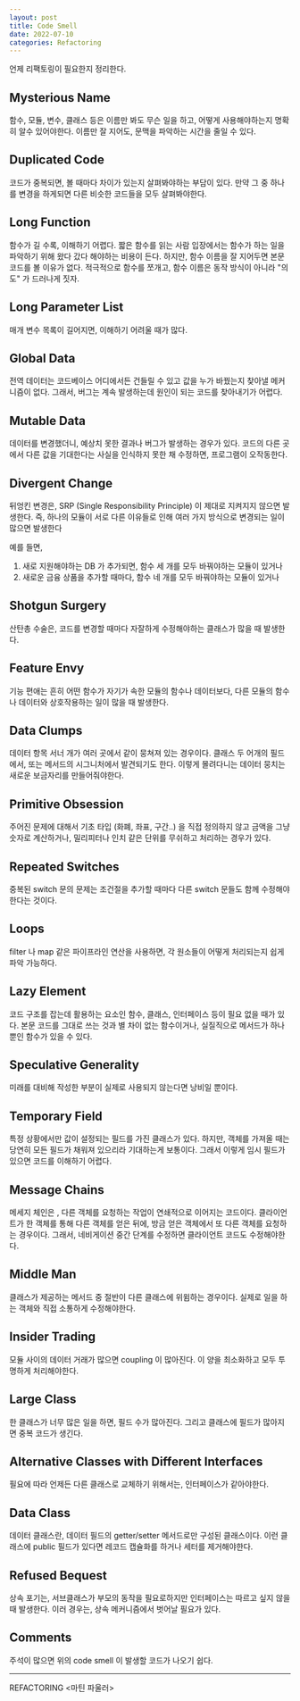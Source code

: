 ```yaml
---
layout: post
title: Code Smell
date: 2022-07-10
categories: Refactoring
---
```


언제 리팩토링이 필요한지 정리한다.

## Mysterious Name

함수, 모듈, 변수, 클래스 등은 이름만 봐도 무슨 일을 하고, 어떻게 사용해야하는지 명확히 알수 있어야한다.
이름만 잘 지어도, 문맥을 파악하는 시간을 줄일 수 있다.

## Duplicated Code

코드가 중복되면, 볼 때마다 차이가 있는지 살펴봐야하는 부담이 있다.
만약 그 중 하나를 변경을 하게되면 다른 비슷한 코드들을 모두 살펴봐야한다.

## Long Function

함수가 길 수록, 이해하기 어렵다.
짧은 함수를 읽는 사람 입장에서는 함수가 하는 일을 파악하기 위해 왔다 갔다 해야하는 비용이 든다.
하지만, 함수 이름을 잘 지어두면 본문 코드를 볼 이유가 없다.
적극적으로 함수를 쪼개고, 함수 이름은 동작 방식이 아니라 "의도" 가 드러나게 짓자.

## Long Parameter List

매개 변수 목록이 길어지면, 이해하기 어려울 때가 많다.

## Global Data

전역 데이터는 코드베이스 어디에서든 건들릴 수 있고 값을 누가 바꿨는지 찾아낼 메커니즘이 없다.
그래서, 버그는 계속 발생하는데 원인이 되는 코드를 찾아내기가 어렵다.

## Mutable Data

데이터를 변경했더니, 예상치 못한 결과나 버그가 발생하는 경우가 있다.
코드의 다른 곳에서 다른 값을 기대한다는 사실을 인식하지 못한 채 수정하면, 프로그램이 오작동한다.

## Divergent Change

뒤엉킨 변경은, SRP (Single Responsibility Principle) 이 제대로 지켜지지 않으면 발생한다.
즉, 하나의 모듈이 서로 다른 이유들로 인해 여러 가지 방식으로 변경되는 일이 많으면 발생한다

예를 들면,

1. 새로 지원해야하는 DB 가 추가되면, 함수 세 개를 모두 바꿔야하는 모듈이 있거나
2. 새로운 금융 상품을 추가할 때마다, 함수 네 개를 모두 바꿔야하는 모듈이 있거나

## Shotgun Surgery

산탄총 수술은, 코드를 변경할 때마다 자잘하게 수정해야하는 클래스가 많을 때 발생한다.

## Feature Envy

기능 편애는 흔히 어떤 함수가 자기가 속한 모듈의 함수나 데이터보다,
다른 모듈의 함수나 데이터와 상호작용하는 일이 많을 때 발생한다.

## Data Clumps

데이터 항목 서너 개가 여러 곳에서 같이 뭉쳐져 있는 경우이다.
클래스 두 어개의 필드에서, 또는 메서드의 시그니처에서 발견되기도 한다.
이렇게 몰려다니는 데이터 뭉치는 새로운 보금자리를 만들어줘야한다.

## Primitive Obsession

주어진 문제에 대해서 기초 타입 (화폐, 좌표, 구간..) 을 직접 정의하지 않고
금액을 그냥 숫자로 계산하거나, 밀리피터나 인치 같은 단위를 무쉬하고 처리하는 경우가 있다.

## Repeated Switches

중복된 switch 문의 문제는 조건절을 추가할 때마다 다른 switch 문들도 함께 수정해야한다는 것이다.

## Loops

filter 나 map 같은 파이프라인 연산을 사용하면, 각 원소들이 어떻게 처리되는지 쉽게 파악 가능하다.

## Lazy Element

코드 구조를 잡는데 활용하는 요소인 함수, 클래스, 인터페이스 등이 필요 없을 때가 있다.
본문 코드를 그대로 쓰는 것과 별 차이 없는 함수이거나, 실질직으로 메서드가 하나뿐인 함수가 있을 수 있다.

## Speculative Generality

미래를 대비해 작성한 부분이 실제로 사용되지 않는다면 낭비일 뿐이다.

## Temporary Field

특정 상황에서만 값이 설정되는 필드를 가진 클래스가 있다.
하지만, 객체를 가져올 때는 당연히 모든 필드가 채워져 있으리라 기대하는게 보통이다.
그래서 이렇게 임시 필드가 있으면 코드를 이해하기 어렵다.

## Message Chains

메세지 체인은 , 다른 객체를 요청하는 작업이 연쇄적으로 이어지는 코드이다.
클라이언트가 한 객체를 통해 다른 객체를 얻은 뒤에, 방금 얻은 객체에서 또 다른 객체를 요청하는 경우이다.
그래서, 네비게이션 중간 단계를 수정하면 클라이언트 코드도 수정해야한다.

## Middle Man

클래스가 제공하는 메서드 중 절반이 다른 클래스에 위윔하는 경우이다.
실제로 일을 하는 객체와 직접 소통하게 수정해야한다.

## Insider Trading

모듈 사이의 데이터 거래가 많으면 coupling 이 많아진다.
이 양을 최소화하고 모두 투명하게 처리해야한다.

## Large Class

한 클래스가 너무 많은 일을 하면, 필드 수가 많아진다.
그리고 클래스에 필드가 많아지면 중복 코드가 생긴다.

## Alternative Classes with Different Interfaces

필요에 따라 언제든 다른 클래스로 교체하기 위해서는, 인터페이스가 같아야한다.

## Data Class

데이터 클래스란, 데이터 필드의 getter/setter 메서드로만 구성된 클래스이다.
이런 클래스에 public 필드가 있다면 레코드 캡슐화를 하거나 세터를 제거해야한다.

## Refused Bequest

상속 포기는, 서브클래스가 부모의 동작을 필요로하지만 인터페이스는 따르고 싶지 않을 때 발생한다.
이러 경우는, 상속 메커니즘에서 벗어날 필요가 있다.

## Comments

주석이 많으면 위의 code smell 이 발생할 코드가 나오기 쉽다.

---

REFACTORING <마틴 파울러>
